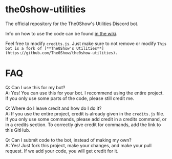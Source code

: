 # the0show-utilities
 The official repository for the The0Show's Utilities Discord bot.
 
 Info on how to use the code can be found [in the wiki](https://github.com/The0Show/the0show-utilities/wiki).
 
 Feel free to modify `credits.js`. Just make sure to not remove or modify `This bot is a fork of [**The0Show's Utilities**](https://github.com/The0Show/the0show-utilities).`

 # FAQ
 Q: Can I use this for my bot?<br>A: Yes! You can use this for your bot. I recommend using the entire project. If you only use some parts of the code, please still credit me.
 
 Q: Where do I leave credit and how do I do it?<br>A: If you use the entire project, credit is already given in the `credits.js` file. If you only use some commands, please add credit in a credits command, or in a credits section. To correctly give credit for commands, add the link to this GitHub.
 
 Q: Can I submit code to the bot, instead of making my own?<br>A: Yes! Just fork this project, make your changes, and make your pull request. If we add your code, you will get credit for it.